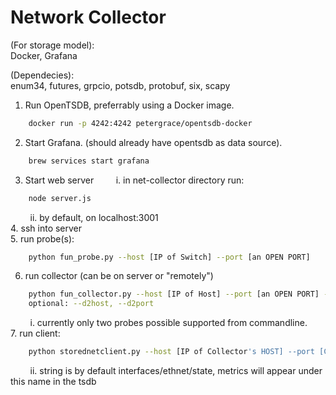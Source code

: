 # Network Collector

(For storage model):  
Docker, Grafana  

(Dependecies):  
enum34, futures, grpcio, potsdb, protobuf, six, scapy

1. Run OpenTSDB, preferrably using a Docker image.
```sh
    docker run -p 4242:4242 petergrace/opentsdb-docker
```
2. Start Grafana. (should already have opentsdb as data source).
```sh
    brew services start grafana
```
3. Start web server
&nbsp;&nbsp;&nbsp;&nbsp;&nbsp;&nbsp;&nbsp;&nbsp;i. in net-collector directory run: 
```sh
    node server.js
```  
&nbsp;&nbsp;&nbsp;&nbsp;&nbsp;&nbsp;&nbsp;&nbsp;ii. by default, on localhost:3001  
4. ssh into server  
5. run probe(s):  

```sh
    python fun_probe.py --host [IP of Switch] --port [an OPEN PORT]
```
6. run collector (can be on server or "remotely")
```sh
    python fun_collector.py --host [IP of Host] --port [an OPEN PORT] --d1host [First Probe's Host IP] --d1port [first probe's port] 
    optional: --d2host, --d2port
```
&nbsp;&nbsp;&nbsp;&nbsp;&nbsp;&nbsp;&nbsp;&nbsp;i. currently only two probes possible supported from commandline.  
7. run client:
```sh
    python storednetclient.py --host [IP of Collector's HOST] --port [Collector's PORT] --subscribe ["any/separated/string"]
```  
&nbsp;&nbsp;&nbsp;&nbsp;&nbsp;&nbsp;&nbsp;&nbsp;ii. string is by default interfaces/ethnet/state, metrics will appear under this name in the tsdb
